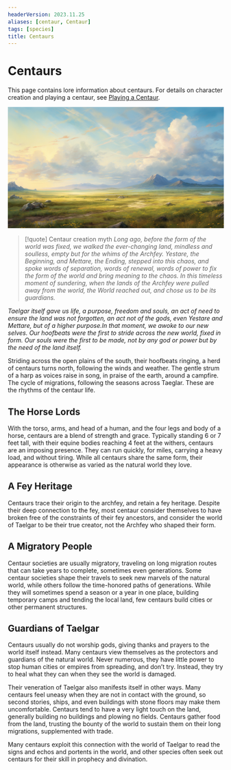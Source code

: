 ```yaml
---
headerVersion: 2023.11.25
aliases: [centaur, Centaur]
tags: [species]
title: Centaurs
---
```


# Centaurs

This page contains lore information about centaurs. For details on character creation and playing a centaur, see [Playing a Centaur](<../../../campaigns/mechanics/species/playing-a-centaur.md>). 

![Centaur Plains Frontmatter](../../../assets/centaur-plains-frontmatter.png)

>[!quote] Centaur creation myth
*Long ago, before the form of the world was fixed, we walked the ever-changing land, mindless and soulless, empty but for the whims of the Archfey. Yestare, the Beginning, and Mettare, the Ending, stepped into this chaos, and spoke words of separation, words of renewal, words of power to fix the form of the world and bring meaning to the chaos. In this timeless moment of sundering, when the lands of the Archfey were pulled away from the world, the World reached out, and chose us to be its guardians.*
>
*Taelgar itself gave us life, a purpose, freedom and souls, an act of need to ensure the land was not forgotten, an act not of the gods, even Yestare and Mettare, but of a higher purpose.In that moment, we awoke to our new selves. Our hoofbeats were the first to stride across the new world, fixed in form. Our souls were the first to be made, not by any god or power but by the need of the land itself.*

Striding across the open plains of the south, their hoofbeats ringing, a herd of centaurs turns north, following the winds and weather. The gentle strum of a harp as voices raise in song, in praise of the earth, around a campfire. The cycle of migrations, following the seasons across Taeglar. These are the rhythms of the centaur life. 
## The Horse Lords
With the torso, arms, and head of a human, and the four legs and body of a horse, centaurs are a blend of strength and grace. Typically standing 6 or 7 feet tall, with their equine bodies reaching 4 feet at the withers, centaurs are an imposing presence. They can run quickly, for miles, carrying a heavy load, and without tiring. While all centaurs share the same form, their appearance is otherwise as varied as the natural world they love.
## A Fey Heritage
Centaurs trace their origin to the archfey, and retain a fey heritage. Despite their deep connection to the fey, most centaur consider themselves to have broken free of the constraints of their fey ancestors, and consider the world of Taelgar to be their true creator, not the Archfey who shaped their form. 
## A Migratory People
Centaur societies are usually migratory, traveling on long migration routes that can take years to complete, sometimes even generations. Some centaur societies shape their travels to seek new marvels of the natural world, while others follow the time-honored paths of generations. While they will sometimes spend a season or a year in one place, building temporary camps and tending the local land, few centaurs build cities or other permanent structures. 
## Guardians of Taelgar
Centaurs usually do not worship gods, giving thanks and prayers to the world itself instead. Many centaurs view themselves as the protectors and guardians of the natural world. Never numerous, they have little power to stop human cities or empires from spreading, and don’t try. Instead, they try to heal what they can when they see the world is damaged. 

Their veneration of Taelgar also manifests itself in other ways. Many centaurs feel uneasy when they are not in contact with the ground, so second stories, ships, and even buildings with stone floors may make them uncomfortable. Centaurs tend to have a very light touch on the land, generally building no buildings and plowing no fields. Centaurs gather food from the land, trusting the bounty of the world to sustain them on their long migrations, supplemented with trade.

Many centaurs exploit this connection with the world of Taelgar to read the signs and echos and portents in the world, and other species often seek out centaurs for their skill in prophecy and divination. 
    
